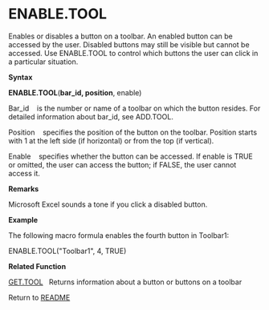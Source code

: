 # ENABLE.TOOL

Enables or disables a button on a toolbar. An enabled button can be
accessed by the user. Disabled buttons may still be visible but cannot
be accessed. Use ENABLE.TOOL to control which buttons the user can click
in a particular situation.

**Syntax**

**ENABLE.TOOL**(**bar\_id, position**, enable)

Bar\_id&nbsp;&nbsp;&nbsp;&nbsp;is the number or name of a toolbar on
which the button resides. For detailed information about bar\_id, see
ADD.TOOL.

Position&nbsp;&nbsp;&nbsp;&nbsp;specifies the position of the button on
the toolbar. Position starts with 1 at the left side (if horizontal) or
from the top (if vertical).

Enable&nbsp;&nbsp;&nbsp;&nbsp;specifies whether the button can be
accessed. If enable is TRUE or omitted, the user can access the button;
if FALSE, the user cannot access it.

**Remarks**

Microsoft Excel sounds a tone if you click a disabled button.

**Example**

The following macro formula enables the fourth button in Toolbar1:

ENABLE.TOOL("Toolbar1", 4, TRUE)

**Related Function**

[GET.TOOL](GET.TOOL.md)&nbsp;&nbsp;&nbsp;Returns information about a button or buttons
on a toolbar



Return to [README](README.md#E)

